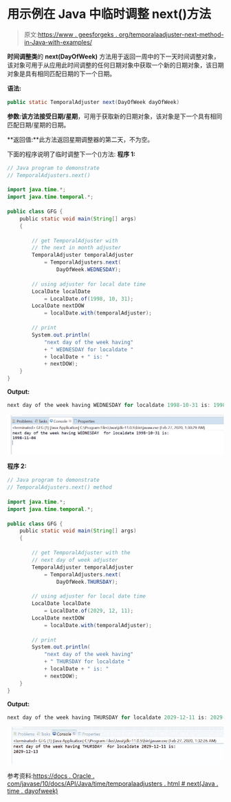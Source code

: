 # 用示例在 Java 中临时调整 next()方法

> 原文:[https://www . geesforgeks . org/temporalaadjuster-next-method-in-Java-with-examples/](https://www.geeksforgeeks.org/temporaladjusters-next-method-in-java-with-examples/)

**时间调整类**的 **next(DayOfWeek)** 方法用于返回一周中的下一天时间调整对象，该对象可用于从应用此时间调整的任何日期对象中获取一个新的日期对象，该日期对象是具有相同匹配日期的下一个日期。

**语法:**

```java
public static TemporalAdjuster next(DayOfWeek dayOfWeek)

```

**参数:**该方法接受**日期/星期**，可用于获取新的日期对象，该对象是下一个具有相同匹配日期/星期的日期。

**返回值:**此方法返回星期调整器的第二天，不为空。

下面的程序说明了临时调整下一个()方法:
**程序 1:**

```java
// Java program to demonstrate
// TemporalAdjusters.next()

import java.time.*;
import java.time.temporal.*;

public class GFG {
    public static void main(String[] args)
    {

        // get TemporalAdjuster with
        // the next in month adjuster
        TemporalAdjuster temporalAdjuster
            = TemporalAdjusters.next(
                DayOfWeek.WEDNESDAY);

        // using adjuster for local date time
        LocalDate localDate
            = LocalDate.of(1998, 10, 31);
        LocalDate nextDOW
            = localDate.with(temporalAdjuster);

        // print
        System.out.println(
            "next day of the week having"
            + " WEDNESDAY for localdate "
            + localDate + " is: "
            + nextDOW);
    }
}
```

**Output:**

```java
next day of the week having WEDNESDAY for localdate 1998-10-31 is: 1998-11-04

```

![](img/ac73d5608aede5721ea46cfa3693ecc8.png)

**程序 2:**

```java
// Java program to demonstrate
// TemporalAdjusters.next() method

import java.time.*;
import java.time.temporal.*;

public class GFG {
    public static void main(String[] args)
    {

        // get TemporalAdjuster with the
        // next day of week adjuster
        TemporalAdjuster temporalAdjuster
            = TemporalAdjusters.next(
                DayOfWeek.THURSDAY);

        // using adjuster for local date time
        LocalDate localDate
            = LocalDate.of(2029, 12, 11);
        LocalDate nextDOW
            = localDate.with(temporalAdjuster);

        // print
        System.out.println(
            "next day of the week having"
            + " THURSDAY for localdate "
            + localDate + " is: "
            + nextDOW);
    }
}
```

**Output:**

```java
next day of the week having THURSDAY for localdate 2029-12-11 is: 2029-12-13

```

![](img/c1cd1df0c348f02ff32769f6aa13b8fa.png)

参考资料:[https://docs . Oracle . com/javase/10/docs/API/Java/time/temporalaadjusters . html # next(Java . time . dayofweek)](https://docs.oracle.com/javase/10/docs/api/java/time/temporal/TemporalAdjusters.html#next(java.time.DayOfWeek))